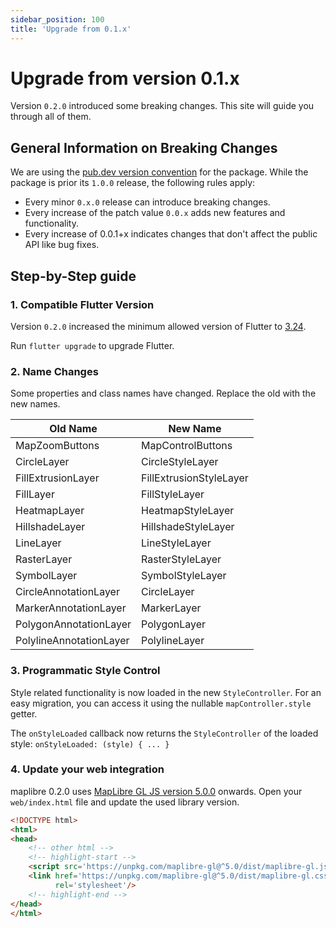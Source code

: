 ```yaml
---
sidebar_position: 100
title: 'Upgrade from 0.1.x'
---
```


# Upgrade from version 0.1.x

Version `0.2.0` introduced some breaking changes. This site will guide you
through all of them.

## General Information on Breaking Changes

We are using
the [pub.dev version convention](https://dart.dev/tools/pub/versioning#semantic-versions)
for the package. While the package is prior its `1.0.0` release, the following
rules apply:

- Every minor `0.x.0` release can introduce breaking changes.
- Every increase of the patch value `0.0.x` adds new features and functionality.
- Every increase of 0.0.1+x indicates changes that don't affect the public API
  like bug fixes.

## Step-by-Step guide

### 1. Compatible Flutter Version

Version `0.2.0` increased the minimum allowed version of Flutter
to [3.24](https://medium.com/flutter/whats-new-in-flutter-3-24-6c040f87d1e4).

Run `flutter upgrade` to upgrade Flutter.

### 2. Name Changes

Some properties and class names have changed. Replace the old with the new
names.

| Old Name                | New Name                |
|-------------------------|-------------------------|
| MapZoomButtons          | MapControlButtons       |
| CircleLayer             | CircleStyleLayer        |
| FillExtrusionLayer      | FillExtrusionStyleLayer |
| FillLayer               | FillStyleLayer          |
| HeatmapLayer            | HeatmapStyleLayer       |
| HillshadeLayer          | HillshadeStyleLayer     |
| LineLayer               | LineStyleLayer          |
| RasterLayer             | RasterStyleLayer        |
| SymbolLayer             | SymbolStyleLayer        |
| CircleAnnotationLayer   | CircleLayer             |
| MarkerAnnotationLayer   | MarkerLayer             |
| PolygonAnnotationLayer  | PolygonLayer            |
| PolylineAnnotationLayer | PolylineLayer           |

### 3. Programmatic Style Control

Style related functionality is now loaded in the new `StyleController`.
For an easy migration, you can access it using the
nullable `mapController.style` getter.

The `onStyleLoaded` callback now returns the `StyleController` of the loaded
style: `onStyleLoaded: (style) { ... }`

### 4. Update your web integration

maplibre 0.2.0
uses [MapLibre GL JS version 5.0.0](https://github.com/maplibre/maplibre-gl-js/releases/tag/v5.0.0)
onwards. Open your `web/index.html` file and update the used library version.

```html title="web/index.html"
<!DOCTYPE html>
<html>
<head>
    <!-- other html -->
    <!-- highlight-start -->
    <script src='https://unpkg.com/maplibre-gl@^5.0/dist/maplibre-gl.js'></script>
    <link href='https://unpkg.com/maplibre-gl@^5.0/dist/maplibre-gl.css'
          rel='stylesheet'/>
    <!-- highlight-end -->
</head>
</html>
```